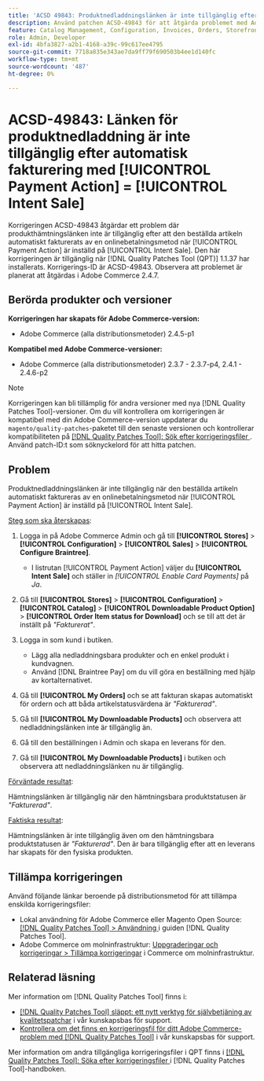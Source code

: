 ```yaml
---
title: 'ACSD 49843: Produktnedladdningslänken är inte tillgänglig efter automatisk fakturering med [!UICONTROL Payment Action] = [!UICONTROL Intent Sale]'
description: Använd patchen ACSD-49843 för att åtgärda problemet med Adobe Commerce där produktnedladdningslänken inte är tillgänglig efter att den beställda artikeln automatiskt fakturerats av en onlinebetalningsmetod när [!UICONTROL Payment Action] är inställd på [!UICONTROL Intent Sale].
feature: Catalog Management, Configuration, Invoices, Orders, Storefront
role: Admin, Developer
exl-id: 4bfa3827-a2b1-4168-a39c-99c617ee4795
source-git-commit: 7718a835e343ae7da9ff79f690503b4ee1d140fc
workflow-type: tm+mt
source-wordcount: '487'
ht-degree: 0%

---
```


# ACSD-49843: Länken för produktnedladdning är inte tillgänglig efter automatisk fakturering med [!UICONTROL Payment Action] = [!UICONTROL Intent Sale]

Korrigeringen ACSD-49843 åtgärdar ett problem där produkthämtningslänken inte är tillgänglig efter att den beställda artikeln automatiskt fakturerats av en onlinebetalningsmetod när [!UICONTROL Payment Action] är inställd på [!UICONTROL Intent Sale]. Den här korrigeringen är tillgänglig när [!DNL Quality Patches Tool (QPT)] 1.1.37 har installerats. Korrigerings-ID är ACSD-49843. Observera att problemet är planerat att åtgärdas i Adobe Commerce 2.4.7.

## Berörda produkter och versioner

**Korrigeringen har skapats för Adobe Commerce-version:**

* Adobe Commerce (alla distributionsmetoder) 2.4.5-p1

**Kompatibel med Adobe Commerce-versioner:**

* Adobe Commerce (alla distributionsmetoder) 2.3.7 - 2.3.7-p4, 2.4.1 - 2.4.6-p2

>[!NOTE]
>
>Korrigeringen kan bli tillämplig för andra versioner med nya [!DNL Quality Patches Tool]-versioner. Om du vill kontrollera om korrigeringen är kompatibel med din Adobe Commerce-version uppdaterar du `magento/quality-patches`-paketet till den senaste versionen och kontrollerar kompatibiliteten på [[!DNL Quality Patches Tool]: Sök efter korrigeringsfiler ](https://experienceleague.adobe.com/tools/commerce-quality-patches/index.html?lang=sv-SE). Använd patch-ID:t som söknyckelord för att hitta patchen.

## Problem

Produktnedladdningslänken är inte tillgänglig när den beställda artikeln automatiskt faktureras av en onlinebetalningsmetod när [!UICONTROL Payment Action] är inställd på [!UICONTROL Intent Sale].

<u>Steg som ska återskapas</u>:

1. Logga in på Adobe Commerce Admin och gå till **[!UICONTROL Stores]** > **[!UICONTROL Configuration]** > **[!UICONTROL Sales]** > **[!UICONTROL Configure Braintree]**.

   * I listrutan [!UICONTROL Payment Action] väljer du **[!UICONTROL Intent Sale]** och ställer in *[!UICONTROL Enable Card Payments]* på *Ja*.

1. Gå till **[!UICONTROL Stores]** > **[!UICONTROL Configuration]** > **[!UICONTROL Catalog]** > **[!UICONTROL Downloadable Product Option]** > **[!UICONTROL Order Item status for Download]** och se till att det är inställt på *&quot;Fakturerat&quot;*.
1. Logga in som kund i butiken.

   * Lägg alla nedladdningsbara produkter och en enkel produkt i kundvagnen.
   * Använd [!DNL Braintree Pay] om du vill göra en beställning med hjälp av kortalternativet.

1. Gå till **[!UICONTROL My Orders]** och se att fakturan skapas automatiskt för ordern och att båda artikelstatusvärdena är *&quot;Fakturerad&quot;*.
1. Gå till **[!UICONTROL My Downloadable Products]** och observera att nedladdningslänken inte är tillgänglig än.
1. Gå till den beställningen i Admin och skapa en leverans för den.
1. Gå till **[!UICONTROL My Downloadable Products]** i butiken och observera att nedladdningslänken nu är tillgänglig.

<u>Förväntade resultat</u>:

Hämtningslänken är tillgänglig när den hämtningsbara produktstatusen är *&quot;Fakturerad&quot;*.

<u>Faktiska resultat</u>:

Hämtningslänken är inte tillgänglig även om den hämtningsbara produktstatusen är *&quot;Fakturerad&quot;*. Den är bara tillgänglig efter att en leverans har skapats för den fysiska produkten.

## Tillämpa korrigeringen

Använd följande länkar beroende på distributionsmetod för att tillämpa enskilda korrigeringsfiler:

* Lokal användning för Adobe Commerce eller Magento Open Source: [[!DNL Quality Patches Tool] > Användning ](https://experienceleague.adobe.com/docs/commerce-operations/tools/quality-patches-tool/usage.html?lang=sv-SE) i guiden [!DNL Quality Patches Tool].
* Adobe Commerce om molninfrastruktur: [Uppgraderingar och korrigeringar > Tillämpa korrigeringar](https://experienceleague.adobe.com/docs/commerce-cloud-service/user-guide/develop/upgrade/apply-patches.html?lang=sv-SE) i Commerce om molninfrastruktur.

## Relaterad läsning

Mer information om [!DNL Quality Patches Tool] finns i:

* [[!DNL Quality Patches Tool] släppt: ett nytt verktyg för självbetjäning av kvalitetspatchar](/help/announcements/adobe-commerce-announcements/magento-quality-patches-released-new-tool-to-self-serve-quality-patches.md) i vår kunskapsbas för support.
* [Kontrollera om det finns en korrigeringsfil för ditt Adobe Commerce-problem med  [!DNL Quality Patches Tool]](/help/support-tools/patches-available-in-qpt-tool/check-patch-for-magento-issue-with-magento-quality-patches.md) i vår kunskapsbas för support.

Mer information om andra tillgängliga korrigeringsfiler i QPT finns i [[!DNL Quality Patches Tool]: Söka efter korrigeringsfiler ](https://experienceleague.adobe.com/tools/commerce-quality-patches/index.html?lang=sv-SE) i [!DNL Quality Patches Tool]-handboken.
